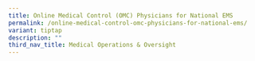 ```yaml
---
title: Online Medical Control (OMC) Physicians for National EMS
permalink: /online-medical-control-omc-physicians-for-national-ems/
variant: tiptap
description: ""
third_nav_title: Medical Operations & Oversight
---
```

